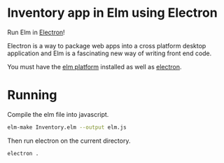 # Inventory app in Elm using Electron

Run Elm in [Electron](http://electron.atom.io/)!

Electron is a way to package web apps into a cross platform desktop application
and Elm is a fascinating new way of writing front end code.

You must have the [elm platform](http://elm-lang.org/install) installed as
well as [electron](http://electron.atom.io/).

# Running
Compile the elm file into javascript.
```bash
elm-make Inventory.elm --output elm.js

```

Then run electron on the current directory.
```bash
electron .
```
